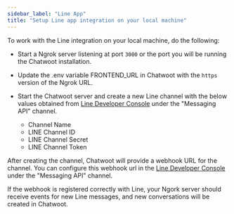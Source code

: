 ```yaml
---
sidebar_label: "Line App"
title: "Setup Line app integration on your local machine"
---
```


To work with the Line integration on your local machine, do the following:

- Start a Ngrok server listening at port `3000` or the port you will be running the Chatwoot installation.
- Update the .env variable FRONTEND_URL in Chatwoot with the `https` version of the Ngrok URL.
- Start the Chatwoot server and create a new Line channel with the below values obtained from [Line Developer Console](https://developers.line.biz/console) under the "Messaging API" channel.

    - Channel Name
    - LINE Channel ID
    - LINE Channel Secret
    - LINE Channel Token

After creating the channel, Chatwoot will provide a webhook URL for the channel. You can configure this webhook url in the [Line Developer Console](https://developers.line.biz/console) under the "Messaging API" channel.

If the webhook is registered correctly with Line, your Ngork server should receive events for new Line messages, and new conversations will be created in Chatwoot.
